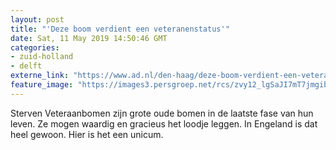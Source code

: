 ```yaml
---
layout: post
title: "'Deze boom verdient een veteranenstatus'"
date: Sat, 11 May 2019 14:50:46 GMT
categories: 
- zuid-holland 
- delft 
externe_link: "https://www.ad.nl/den-haag/deze-boom-verdient-een-veteranenstatus~a8cbddce/"
feature_image: "https://images3.persgroep.net/rcs/zvy12_lgSaJI7mT7jmgibf6bQoA/diocontent/147823187/_fitwidth/400/?appId=21791a8992982cd8da851550a453bd7f&quality=0.7"
---
```


Sterven Veteraanbomen zijn grote oude bomen in de laatste fase van hun leven. Ze mogen waardig en gracieus het loodje leggen. In Engeland is dat heel gewoon. Hier is het een unicum.
